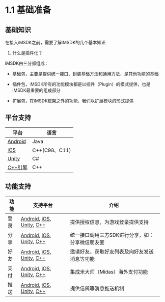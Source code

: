 # 1.1 基础准备
## 基础知识

在接入iMSDK之前，需要了解iMSDK的几个基本知识

1. 什么是插件化？
  
  iMSDK由三分部组成：
  
  * 基础包，主要是提供统一接口、封装基础方法和通用方法，是其他功能的基础
  
  * 插件包，iMSDK所有的功能模块都是以插件（Plugin）的模式提供，也是iMSDK最重要的组成部分
  
  * 扩展包，在iMSDK框架之外的功能，我们以扩展模块的形式提供
  
## 平台支持

| 平台 | 语言 |
| -- | -- |
| [Android](Android/README.md) | Java |
| [iOS](iOS/README.md) | C++(C98、C11) |
| [Unity](Unity/README.md) | C# |
| [C++引擎](Cpp/README.md) | C++ |

## 功能支持

| 功能 | 支持平台 | 介绍 |
| -- | -- | -- |
| 登录 | [Android](Android/Module/Push.md), [iOS](iOS/Module/Push.md), [Unity](Unity/Module/Push.md), [C++](Cpp/Module/Push.md) | 提供授权信息，为游戏登录提供支持 |
| 分享 | [Android](Android/Module/Push.md), [iOS](iOS/Module/Push.md), [Unity](Unity/Module/Push.md), [C++](Cpp/Module/Push.md) |统一接口调用三方SDK进行分享，如：分享微信朋友圈 |
| 好友 | [Android](Android/Module/Push.md), [iOS](iOS/Module/Push.md), [Unity](Unity/Module/Push.md), [C++](Cpp/Module/Push.md) |邀请好友，获取好友列表及向好友发送消息等功能 |
| 支付 | [Android](Android/Module/Push.md), [iOS](iOS/Module/Push.md), [Unity](Unity/Module/Push.md), [C++](Cpp/Module/Push.md) |集成米大师（Midas）海外支付功能 |
| 推送 | [Android](Android/Module/Push.md), [iOS](iOS/Module/Push.md), [Unity](Unity/Module/Push.md), [C++](Cpp/Module/Push.md) |提供信鸽等消息推送机制
